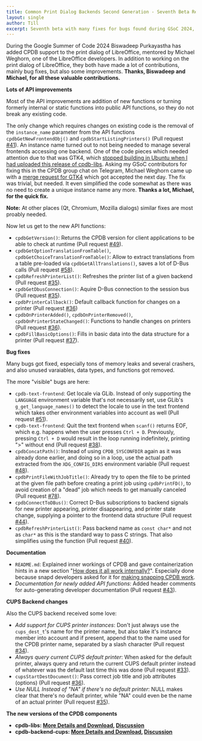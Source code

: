```yaml
---
title: Common Print Dialog Backends Second Generation - Seventh Beta Release!
layout: single
author: Till
excerpt: Seventh beta with many fixes for bugs found during GSoC 2024, API improvements, support for CUPS instances, and explanation how CPDB works.
---
```

During the Google Summer of Code 2024 Biswadeep Purkayastha has added CPDB support to the print dialog of LibreOffice, mentored by Michael Weghorn, one of the LibreOffice developers. In addition to working on the print dialog of LibreOffice, they both have made a lot of contributions, mainly bug fixes, but also some improvements. **Thanks, Biswadeep and Michael, for all these valuable contributions.**

**Lots of API improvements**

Most of the API improvements are addition of new functions or turning formerly internal or static functions into public API functions, so they do not break any existing code.

The only change which requires changes on existing code is the removal of the `instance_name` parameter from the API functions `cpdbGetNewFrontendObj()` and `cpdbStartListingPrinters()` (Pull request [#41](https://github.com/OpenPrinting/cpdb-libs/pull/41)). An instance name turned out to not being needed to manage several frontends accessing one backend. One of the code pieces which needed attention due to that was GTK4, which [stopped building in Ubuntu when I had uploaded this release of cpdb-libs](https://bugs.launchpad.net/ubuntu/+source/gtk4/+bug/2100307). Asking my GSoC contributors for fixing this in the CPDB group chat on Telegram, Michael Weghorn came up with a [merge request for GTK4](https://gitlab.gnome.org/GNOME/gtk/-/merge_requests/8246) which got accepted the next day. The fix was trivial, but needed. It even simplified the code somewhat as there was no need to create a unique instance name any more. **Thanks a lot, Michael, for the quick fix.**

**Note:** At other places (Qt, Chromium, Mozilla dialogs) similar fixes are most proably needed.

Now let us get to the new API functions:
- `cpdbGetVersion()`: Returns the CPDB version for client applications to be able to check at runtime (Pull request [#49](https://github.com/OpenPrinting/cpdb-libs/pull/49)).
- `cpdbGetOptionTranslationFromTable()`, `cpdbGetChoiceTranslationFromTable()`: Allow to extract translations from a table pre-loaded via `cpdbGetAllTranslations()`, saves a lot of D-Bus calls (Pull request [#58](https://github.com/OpenPrinting/cpdb-libs/pull/58)).
- `cpdbRefreshPrinterList()`: Refreshes the printer list of a given backend (Pull request [#35](https://github.com/OpenPrinting/cpdb-libs/pull/35)).
- `cpdbGetDbusConnection()`: Aquire D-Bus connection to the session bus (Pull request [#35](https://github.com/OpenPrinting/cpdb-libs/pull/35)).
- `cpdbPrinterCallback()`: Default callback function for changes on a printer (Pull request [#36](https://github.com/OpenPrinting/cpdb-libs/pull/36))
- `cpdbOnPrinterAdded()`, `cpdbOnPrinterRemoved()`, `cpdbOnPrinterStateChanged()`: Functions to handle changes on printers (Pull request [#36](https://github.com/OpenPrinting/cpdb-libs/pull/36)).
- `cpdbFillBasicOptions()`: Fills in basic data into the data structure for a printer (Pull request [#37](https://github.com/OpenPrinting/cpdb-libs/pull/37)).

**Bug fixes**

Many bugs got fixed, especially tons of memory leaks and several crashers, and also unused varaiables, data types, and functions got removed.

The more "visible" bugs are here:
- `cpdb-text-frontend`: Get locale via GLib. Instead of only supporting the `LANGUAGE` environment variable that's not necessarily set, use GLib's `g_get_language_names()` to detect the locale to use in the text frontend which takes other environment variables into account as well (Pull request [#51](https://github.com/OpenPrinting/cpdb-libs/pull/51)).
- `cpdb-text-frontend`: Quit the text frontend when `scanf()` returns EOF, which e.g. happens when the user presses `Ctrl + D`. Previously, pressing `Ctrl + D` would result in the loop running indefinitely, printing ">" without end (Pull request [#38](https://github.com/OpenPrinting/cpdb-libs/pull/38)).
- `cpdbConcatPath()`: Instead of using `CPDB_SYSCONFDIR` again as it was already done earlier, and doing so in a loop, use the actual path extracted from the `XDG_CONFIG_DIRS` environment variable (Pull request [#48](https://github.com/OpenPrinting/cpdb-libs/pull/48)).
- `cpdbPrintFileWithJobTitle()`: Already try to open the file to be printed at the given file path before creating a print job using `cpdbPrintFD()`, to avoid creation of a "dead" job which needs to get manually canceled (Pull request [#78](https://github.com/OpenPrinting/cpdb-libs/pull/78)).
- `cpdbConnectToDBus()`: Correct D-Bus subscriptions to backend signals for new printer appearing, printer disappearing, and printer state change, supplying a pointer to the frontend data structure (Pull request [#44](https://github.com/OpenPrinting/cpdb-libs/pull/44)).
- `cpdbRefreshPrinterList()`: Pass backend name as `const char*` and not as `char*` as this is the standard way to pass C strings. That also simplifies using the function (Pull request [#40](https://github.com/OpenPrinting/cpdb-libs/pull/40)).

**Documentation**

- `README.md`: Explained inner workings of CPDB and gave containerization hints in a new section "[How does it all work internally?](https://github.com/OpenPrinting/cpdb-libs#how-does-it-all-work-internally)". Especially done because snapd developers asked for it for [making snapping CPDB work](https://forum.snapcraft.io/t/37397/).
- *Documentation for newly added API functions*: Added header comments for auto-generating developer documentation (Pull request [#43](https://github.com/OpenPrinting/cpdb-libs/pull/43)).

**CUPS Backend changes**

Also the CUPS backend received some love:
- *Add support for CUPS printer instances*: Don't just always use the `cups_dest_t`'s name for the printer name, but also take it's instance member into account and if present, append that to the name used for the CPDB printer name, separated by a slash character (Pull request [#34](https://github.com/OpenPrinting/cpdb-libs/pull/34)).
- *Always query current CUPS default printer*: When asked for the default printer, always query and return the current CUPS default printer instead of whatever was the default last time this was done (Pull request [#33](https://github.com/OpenPrinting/cpdb-libs/pull/33)).
- `cupsStartDestDocument()`: Pass correct job title and job attributes (options) (Pull request [#36](https://github.com/OpenPrinting/cpdb-libs/pull/36)).
- *Use NULL Instead of "NA" if there's no default printer*: NULL makes clear that there's no default printer, while "NA" could even be the name of an actual printer (Pull request [#35](https://github.com/OpenPrinting/cpdb-libs/pull/35)).

**The new versions of the CPDB components**

- **cpdb-libs: [More Details and Download](https://github.com/OpenPrinting/cpdb-libs/releases/tag/2.0b7), [Discussion](https://github.com/OpenPrinting/cpdb-libs/discussions/81)**
- **cpdb-backend-cups: [More Details and Download](https://github.com/OpenPrinting/cpdb-backend-cups/releases/tag/2.0b7), [Discussion](https://github.com/OpenPrinting/cpdb-backend-cups/discussions/38)**
